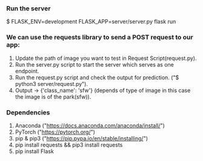 ### Run the server
$ FLASK_ENV=development FLASK_APP=server/server.py flask run

### We can use the requests library to send a POST request to our app:
1. Update the path of image you want to test in Request Script(request.py).
2. Run the server.py script to start the server which serves as one endpoint.
3. Run the request.py script and check the output for prediction. ("$ python3 server/request.py").
4. Output -> {'class_name': 'sfw'} (depends of type of image in this case the image is of the park(sfw)).

### Dependencies
1. Anaconda ("https://docs.anaconda.com/anaconda/install/")
2. PyTorch ("https://pytorch.org/")
3. pip & pip3 ("https://pip.pypa.io/en/stable/installing/")
4. pip install requests && pip3 install requests
5. pip install Flask